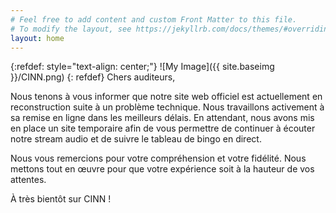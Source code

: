 ```yaml
---
# Feel free to add content and custom Front Matter to this file.
# To modify the layout, see https://jekyllrb.com/docs/themes/#overriding-theme-defaults
layout: home
---
```

{:refdef: style="text-align: center;"}
![My Image]({{ site.baseimg }}/CINN.png)
{: refdef}
Chers auditeurs,

Nous tenons à vous informer que notre site web officiel est actuellement en reconstruction suite à un problème technique. Nous travaillons activement à sa remise en ligne dans les meilleurs délais. En attendant, nous avons mis en place un site temporaire afin de vous permettre de continuer à écouter notre stream audio et de suivre le tableau de bingo en direct.

Nous vous remercions pour votre compréhension et votre fidélité. Nous mettons tout en œuvre pour que votre expérience soit à la hauteur de vos attentes.

À très bientôt sur CINN !
